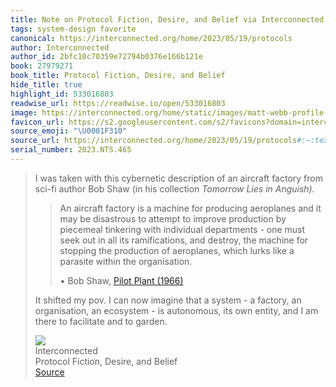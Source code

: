 ```yaml
---
title: Note on Protocol Fiction, Desire, and Belief via Interconnected
tags: system-design favorite
canonical: https://interconnected.org/home/2023/05/19/protocols
author: Interconnected
author_id: 2bfc10c70359e72794b0376e166b121e
book: 27979271
book_title: Protocol Fiction, Desire, and Belief
hide_title: true
highlight_id: 533016803
readwise_url: https://readwise.io/open/533016803
image: https://interconnected.org/home/static/images/matt-webb-profile-square-small.jpg?v=1
favicon_url: https://s2.googleusercontent.com/s2/favicons?domain=interconnected.org
source_emoji: "\U0001F310"
source_url: https://interconnected.org/home/2023/05/19/protocols#:~:text=I%20was%20taken,and%20to%20garden.
serial_number: 2023.NTS.465
---
```

> I was taken with this cybernetic description of an aircraft factory from sci-fi author Bob Shaw (in his collection *Tomorrow Lies in Anguish).*
> 
> > An aircraft factory is a machine for producing aeroplanes and it may be disastrous to attempt to improve production by piecemeal tinkering with individual departments - one must seek out in all its ramifications, and destroy, the machine for stopping the production of aeroplanes, which lurks like a parasite within the organisation.
> > 
> > •   Bob Shaw, [Pilot Plant (1966)](https://www.amazon.co.uk/Tomorrow-Lies-Ambush-science-fiction/dp/0330244434)
> 
> It shifted my pov. I can now imagine that a system - a factory, an organisation, an ecosystem - is autonomous, its own entity, and I am there to facilitate and to garden.
> <div class="quoteback-footer"><div class="quoteback-avatar"><img class="mini-favicon" src="https://s2.googleusercontent.com/s2/favicons?domain=interconnected.org"></div><div class="quoteback-metadata"><div class="metadata-inner"><span style="display:none">FROM:</span><div aria-label="Interconnected" class="quoteback-author"> Interconnected</div><div aria-label="Protocol Fiction, Desire, and Belief" class="quoteback-title"> Protocol Fiction, Desire, and Belief</div></div></div><div class="quoteback-backlink"><a target="_blank" aria-label="go to the full text of this quotation" rel="noopener" href="https://interconnected.org/home/2023/05/19/protocols#:~:text=I%20was%20taken,and%20to%20garden." class="quoteback-arrow"> Source</a></div></div>